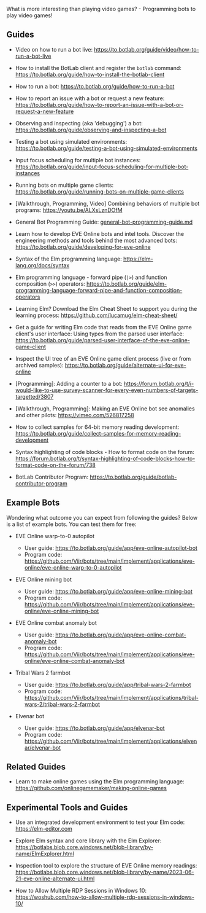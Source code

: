 What is more interesting than playing video games? - Programming bots to play video games!

## Guides

+ Video on how to run a bot live: <https://to.botlab.org/guide/video/how-to-run-a-bot-live>

+ How to install the BotLab client and register the `botlab` command: <https://to.botlab.org/guide/how-to-install-the-botlab-client>

+ How to run a bot: <https://to.botlab.org/guide/how-to-run-a-bot>

+ How to report an issue with a bot or request a new feature: <https://to.botlab.org/guide/how-to-report-an-issue-with-a-bot-or-request-a-new-feature>

+ Observing and inspecting (aka 'debugging') a bot: <https://to.botlab.org/guide/observing-and-inspecting-a-bot>

+ Testing a bot using simulated environments: <https://to.botlab.org/guide/testing-a-bot-using-simulated-environments>

+ Input focus scheduling for multiple bot instances: <https://to.botlab.org/guide/input-focus-scheduling-for-multiple-bot-instances>

+ Running bots on multiple game clients: <https://to.botlab.org/guide/running-bots-on-multiple-game-clients>

+ [Walkthrough, Programming, Video] Combining behaviors of multiple bot programs: <https://youtu.be/ALXsLznDOfM>

+ General Bot Programming Guide: [general-bot-programming-guide.md](./general-bot-programming-guide.md)

+ Learn how to develop EVE Online bots and intel tools. Discover the engineering methods and tools behind the most advanced bots: <https://to.botlab.org/guide/developing-for-eve-online>

+ Syntax of the Elm programming language: <https://elm-lang.org/docs/syntax>

+ Elm programming language - forward pipe (`|>`) and function composition (`>>`) operators: <https://to.botlab.org/guide/elm-programming-language-forward-pipe-and-function-composition-operators>

+ Learning Elm? Download the Elm Cheat Sheet to support you during the learning process: <https://github.com/lucamug/elm-cheat-sheet/>

+ Get a guide for writing Elm code that reads from the EVE Online game client's user interface: Using types from the parsed user interface: <https://to.botlab.org/guide/parsed-user-interface-of-the-eve-online-game-client>

+ Inspect the UI tree of an EVE Online game client process (live or from archived samples): <https://to.botlab.org/guide/alternate-ui-for-eve-online>

+ [Programming]: Adding a counter to a bot: <https://forum.botlab.org/t/i-would-like-to-use-survey-scanner-for-every-even-numbers-of-targets-targetted/3807>

+ [Walkthrough, Programming]: Making an EVE Online bot see anomalies and other pilots: <https://vimeo.com/526817258>

+ How to collect samples for 64-bit memory reading development: <https://to.botlab.org/guide/collect-samples-for-memory-reading-development>

+ Syntax highlighting of code blocks - How to format code on the forum: <https://forum.botlab.org/t/syntax-highlighting-of-code-blocks-how-to-format-code-on-the-forum/738>

+ BotLab Contributor Program: <https://to.botlab.org/guide/botlab-contributor-program>

## Example Bots

Wondering what outcome you can expect from following the guides? Below is a list of example bots. You can test them for free:

+ EVE Online warp-to-0 autopilot
  + User guide: <https://to.botlab.org/guide/app/eve-online-autopilot-bot>
  + Program code: <https://github.com/Viir/bots/tree/main/implement/applications/eve-online/eve-online-warp-to-0-autopilot>

+ EVE Online mining bot
  + User guide: <https://to.botlab.org/guide/app/eve-online-mining-bot>
  + Program code: <https://github.com/Viir/bots/tree/main/implement/applications/eve-online/eve-online-mining-bot>

+ EVE Online combat anomaly bot
  + User guide: <https://to.botlab.org/guide/app/eve-online-combat-anomaly-bot>
  + Program code: <https://github.com/Viir/bots/tree/main/implement/applications/eve-online/eve-online-combat-anomaly-bot>

+ Tribal Wars 2 farmbot
  + User guide: <https://to.botlab.org/guide/app/tribal-wars-2-farmbot>
  + Program code: <https://github.com/Viir/bots/tree/main/implement/applications/tribal-wars-2/tribal-wars-2-farmbot>

+ Elvenar bot
  + User guide: <https://to.botlab.org/guide/app/elvenar-bot>
  + Program code: <https://github.com/Viir/bots/tree/main/implement/applications/elvenar/elvenar-bot>

## Related Guides

+ Learn to make online games using the Elm programming language: <https://github.com/onlinegamemaker/making-online-games>

## Experimental Tools and Guides

+ Use an integrated development environment to test your Elm code: <https://elm-editor.com>

+ Explore Elm syntax and core library with the Elm Explorer: <https://botlabs.blob.core.windows.net/blob-library/by-name/ElmExplorer.html>

+ Inspection tool to explore the structure of EVE Online memory readings: <https://botlabs.blob.core.windows.net/blob-library/by-name/2023-06-21-eve-online-alternate-ui.html>

+ How to Allow Multiple RDP Sessions in Windows 10: <https://woshub.com/how-to-allow-multiple-rdp-sessions-in-windows-10/>
